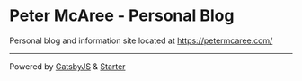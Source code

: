 # Peter McAree - Personal Blog

Personal blog and information site located at https://petermcaree.com/

---

Powered by [GatsbyJS](https://www.gatsbyjs.org/) & [Starter](https://github.com/greglobinski/gatsby-starter-personal-blog)
